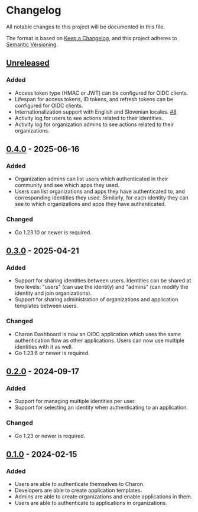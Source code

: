# Changelog

All notable changes to this project will be documented in this file.

The format is based on [Keep a Changelog](https://keepachangelog.com/en/1.0.0/),
and this project adheres to [Semantic Versioning](https://semver.org/spec/v2.0.0.html).

## [Unreleased]

### Added

- Access token type (HMAC or JWT) can be configured for OIDC clients.
- Lifespan for access tokens, ID tokens, and refresh tokens can be configured for OIDC clients.
- Internationalization support with English and Slovenian locales.
  [#8](https://gitlab.com/charon/charon/-/issues/8)
- Activity log for users to see actions related to their identities.
- Activity log for organization admins to see actions related to their organizations.

## [0.4.0] - 2025-06-16

### Added

- Organization admins can list users which authenticated in their community and see which apps they used.
- Users can list organizations and apps they have authenticated to, and corresponding identities they used.
  Similarly, for each identity they can see to which organizations and apps they have authenticated.

### Changed

- Go 1.23.10 or newer is required.

## [0.3.0] - 2025-04-21

### Added

- Support for sharing identities between users. Identities can be shared at two levels:
  "users" (can use the identity) and "admins" (can modify the identity and join organizations).
- Support for sharing administration of organizations and application templates between users.

### Changed

- Charon Dashboard is now an OIDC application which uses the same authentication flow as
  other applications. Users can now use multiple identities with it as well.
- Go 1.23.6 or newer is required.

## [0.2.0] - 2024-09-17

### Added

- Support for managing multiple identities per user.
- Support for selecting an identity when authenticating to an application.

### Changed

- Go 1.23 or newer is required.

## [0.1.0] - 2024-02-15

### Added

- Users are able to authenticate themselves to Charon.
- Developers are able to create application templates.
- Admins are able to create organizations and enable applications in them.
- Users are able to authenticate to applications in organizations.

[unreleased]: https://gitlab.com/charon/charon/-/compare/v0.4.0...main
[0.4.0]: https://gitlab.com/charon/charon/-/compare/v0.3.0...v0.4.0
[0.3.0]: https://gitlab.com/charon/charon/-/compare/v0.2.0...v0.3.0
[0.2.0]: https://gitlab.com/charon/charon/-/compare/v0.1.0...v0.2.0
[0.1.0]: https://gitlab.com/charon/charon/-/tags/v0.1.0

<!-- markdownlint-disable-file MD024 -->
